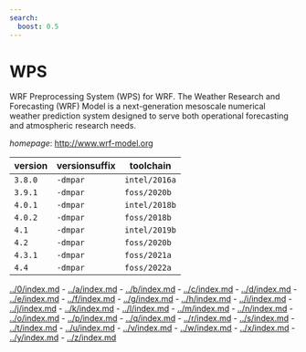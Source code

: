 ```yaml
---
search:
  boost: 0.5
---
```

# WPS

WRF Preprocessing System (WPS) for WRF. The Weather Research and Forecasting (WRF) Model is   a next-generation mesoscale numerical weather prediction system designed to serve both operational   forecasting and atmospheric research needs.

*homepage*: <http://www.wrf-model.org>

version | versionsuffix | toolchain
--------|---------------|----------
``3.8.0`` | ``-dmpar`` | ``intel/2016a``
``3.9.1`` | ``-dmpar`` | ``foss/2020b``
``4.0.1`` | ``-dmpar`` | ``intel/2018b``
``4.0.2`` | ``-dmpar`` | ``foss/2018b``
``4.1`` | ``-dmpar`` | ``intel/2019b``
``4.2`` | ``-dmpar`` | ``foss/2020b``
``4.3.1`` | ``-dmpar`` | ``foss/2021a``
``4.4`` | ``-dmpar`` | ``foss/2022a``

[../0/index.md](0) - [../a/index.md](a) - [../b/index.md](b) - [../c/index.md](c) - [../d/index.md](d) - [../e/index.md](e) - [../f/index.md](f) - [../g/index.md](g) - [../h/index.md](h) - [../i/index.md](i) - [../j/index.md](j) - [../k/index.md](k) - [../l/index.md](l) - [../m/index.md](m) - [../n/index.md](n) - [../o/index.md](o) - [../p/index.md](p) - [../q/index.md](q) - [../r/index.md](r) - [../s/index.md](s) - [../t/index.md](t) - [../u/index.md](u) - [../v/index.md](v) - [../w/index.md](w) - [../x/index.md](x) - [../y/index.md](y) - [../z/index.md](z)

